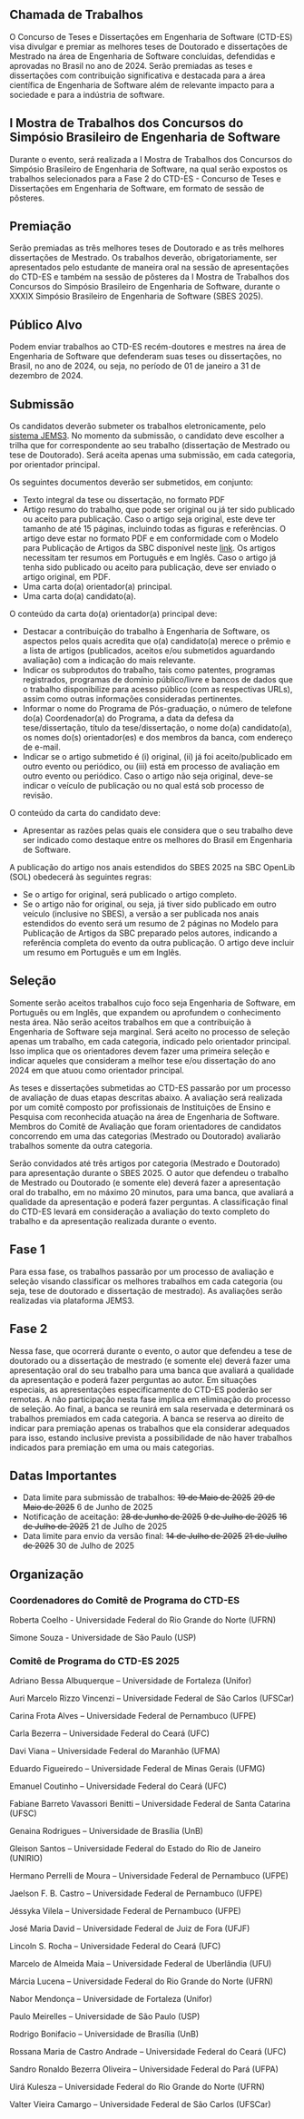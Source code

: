 ## Chamada de Trabalhos

O Concurso de Teses e Dissertações em Engenharia de Software (CTD-ES) visa divulgar e premiar as melhores teses de Doutorado e dissertações de Mestrado na área de Engenharia de Software concluídas, defendidas e aprovadas no Brasil no ano de 2024. Serão premiadas as teses e dissertações com contribuição significativa e destacada para a área científica de Engenharia de Software além de relevante impacto para a sociedade e para a indústria de software.

## I Mostra de Trabalhos dos Concursos do Simpósio Brasileiro de Engenharia de Software

Durante o evento, será realizada a I Mostra de Trabalhos dos Concursos do Simpósio Brasileiro de Engenharia de Software, na qual serão expostos os trabalhos selecionados para a Fase 2 do CTD-ES - Concurso de Teses e Dissertações em Engenharia de Software, em formato de sessão de pôsteres.

## Premiação

Serão premiadas as três melhores teses de Doutorado e as três melhores dissertações de Mestrado. Os trabalhos deverão, obrigatoriamente, ser apresentados pelo estudante de maneira oral na sessão de apresentações do CTD-ES e também na sessão de pôsteres da I Mostra de Trabalhos dos Concursos do Simpósio Brasileiro de Engenharia de Software, durante o XXXIX Simpósio Brasileiro de Engenharia de Software (SBES 2025).

## Público Alvo

Podem enviar trabalhos ao CTD-ES recém-doutores e mestres na área de Engenharia de Software que defenderam suas teses ou dissertações, no Brasil, no ano de 2024, ou seja, no período de 01 de janeiro a 31 de dezembro de 2024.

## Submissão

Os candidatos deverão submeter os trabalhos eletronicamente, pelo [sistema JEMS3](https://jems3.sbc.org.br/sbes-ctd-es2025). No momento da submissão, o candidato deve escolher a trilha que for correspondente ao seu trabalho (dissertação de Mestrado ou tese de Doutorado). Será aceita apenas uma submissão, em cada categoria, por orientador principal.

Os seguintes documentos deverão ser submetidos, em conjunto:

- Texto integral da tese ou dissertação, no formato PDF
- Artigo resumo do trabalho, que pode ser original ou já ter sido publicado ou aceito para publicação. Caso o artigo seja original, este deve ter tamanho de até 15 páginas, incluindo todas as figuras e referências. O artigo deve estar no formato PDF e em conformidade com o Modelo para Publicação de Artigos da SBC disponível neste [link](http://www.sbc.org.br/documentos-da-sbc/category/169-templates-para-artigos-e-capitulos-de-livros). Os artigos necessitam ter resumos em Português e em Inglês. Caso o artigo já tenha sido publicado ou aceito para publicação, deve ser enviado o artigo original, em PDF.
- Uma carta do(a) orientador(a) principal.
- Uma carta do(a) candidato(a).

O conteúdo da carta do(a) orientador(a) principal deve:

- Destacar a contribuição do trabalho à Engenharia de Software, os aspectos pelos quais acredita que o(a) candidato(a) merece o prêmio e a lista de artigos (publicados, aceitos e/ou submetidos aguardando avaliação) com a indicação do mais relevante.
- Indicar os subprodutos do trabalho, tais como patentes, programas registrados, programas de domínio público/livre e bancos de dados que o trabalho disponibilize para acesso público (com as respectivas URLs), assim como outras informações consideradas pertinentes.
- Informar o nome do Programa de Pós-graduação, o número de telefone do(a) Coordenador(a) do Programa, a data da defesa da tese/dissertação, título da tese/dissertação, o nome do(a) candidato(a), os nomes do(s) orientador(es) e dos membros da banca, com endereço de e-mail.
- Indicar se o artigo submetido é (i) original, (ii) já foi aceito/publicado em outro evento ou periódico, ou (iii) está em processo de avaliação em outro evento ou periódico. Caso o artigo não seja original, deve-se indicar o veículo de publicação ou no qual está sob processo de revisão.

O conteúdo da carta do candidato deve:

- Apresentar as razões pelas quais ele considera que o seu trabalho deve ser indicado como destaque entre os melhores do Brasil em Engenharia de Software.

A publicação do artigo nos anais estendidos do SBES 2025 na SBC OpenLib (SOL) obedecerá às seguintes regras:

- Se o artigo for original, será publicado o artigo completo.
- Se o artigo não for original, ou seja, já tiver sido publicado em outro veículo (inclusive no SBES), a versão a ser publicada nos anais estendidos do evento será um resumo de 2 páginas no Modelo para Publicação de Artigos da SBC preparado pelos autores, indicando a referência completa do evento da outra publicação. O artigo deve incluir um resumo em Português e um em Inglês.

## Seleção

Somente serão aceitos trabalhos cujo foco seja Engenharia de Software, em Português ou em Inglês, que expandem ou aprofundem o conhecimento nesta área. Não serão aceitos trabalhos em que a contribuição à Engenharia de Software seja marginal. Será aceito no processo de seleção apenas um trabalho, em cada categoria, indicado pelo orientador principal. Isso implica que os orientadores devem fazer uma primeira seleção e indicar aqueles que consideram a melhor tese e/ou dissertação do ano 2024 em que atuou como orientador principal.

As teses e dissertações submetidas ao CTD-ES passarão por um processo de avaliação de duas etapas descritas abaixo. A avaliação será realizada por um comitê composto por profissionais de Instituições de Ensino e Pesquisa com reconhecida atuação na área de Engenharia de Software. Membros do Comitê de Avaliação que foram orientadores de candidatos concorrendo em uma das categorias (Mestrado ou Doutorado) avaliarão trabalhos somente da outra categoria.

Serão convidados até três artigos por categoria (Mestrado e Doutorado) para apresentação durante o SBES 2025. O autor que defendeu o trabalho de Mestrado ou Doutorado (e somente ele) deverá fazer a apresentação oral do trabalho, em no máximo 20 minutos, para uma banca, que avaliará a qualidade da apresentação e poderá fazer perguntas. A classificação final do CTD-ES levará em consideração a avaliação do texto completo do trabalho e da apresentação realizada durante o evento.

## Fase 1

Para essa fase, os trabalhos passarão por um processo de avaliação e seleção visando classificar os melhores trabalhos em cada categoria (ou seja, tese de doutorado e dissertação de mestrado). As avaliações serão realizadas via plataforma JEMS3.

## Fase 2

Nessa fase, que ocorrerá durante o evento, o autor que defendeu a tese de doutorado ou a dissertação de mestrado (e somente ele) deverá fazer uma apresentação oral do seu trabalho para uma banca que avaliará a qualidade da apresentação e poderá fazer perguntas ao autor. Em situações especiais, as apresentações especificamente do CTD-ES poderão ser remotas. A não participação nesta fase implica em eliminação do processo de seleção. Ao final, a banca se reunirá em sala reservada e determinará os trabalhos premiados em cada categoria. A banca se reserva ao direito de indicar para premiação apenas os trabalhos que ela considerar adequados para isso, estando inclusive prevista a possibilidade de não haver trabalhos indicados para premiação em uma ou mais categorias.

## Datas Importantes

- Data limite para submissão de trabalhos: <s>19 de Maio de 2025</s> <s>29 de Maio de 2025</s> 6 de Junho de 2025
- Notificação de aceitação: <s>28 de Junho de 2025</s> <s>9 de Julho de 2025</s> <s>16 de Julho de 2025</s> 21 de Julho de 2025
- Data limite para envio da versão final: <s>14 de Julho de 2025</s> <s>21 de Julho de 2025</s> 30 de Julho de 2025

## Organização

### Coordenadores do Comitê de Programa do CTD-ES

Roberta Coelho - Universidade Federal do Rio Grande do Norte (UFRN)

Simone Souza - Universidade de São Paulo (USP)

### Comitê de Programa do CTD-ES 2025

Adriano Bessa Albuquerque – Universidade de Fortaleza (Unifor)

Auri Marcelo Rizzo Vincenzi – Universidade Federal de São Carlos (UFSCar)

Carina Frota Alves – Universidade Federal de Pernambuco (UFPE)

Carla Bezerra – Universidade Federal do Ceará (UFC)

Davi Viana – Universidade Federal do Maranhão (UFMA)

Eduardo Figueiredo – Universidade Federal de Minas Gerais (UFMG)

Emanuel Coutinho – Universidade Federal do Ceará (UFC)

Fabiane Barreto Vavassori Benitti – Universidade Federal de Santa Catarina (UFSC)

Genaina Rodrigues – Universidade de Brasília (UnB)

Gleison Santos – Universidade Federal do Estado do Rio de Janeiro (UNIRIO)

Hermano Perrelli de Moura – Universidade Federal de Pernambuco (UFPE)

Jaelson F. B. Castro – Universidade Federal de Pernambuco (UFPE)

Jéssyka Vilela – Universidade Federal de Pernambuco (UFPE)

José Maria David – Universidade Federal de Juiz de Fora (UFJF)

Lincoln S. Rocha – Universidade Federal do Ceará (UFC)

Marcelo de Almeida Maia – Universidade Federal de Uberlândia (UFU)

Márcia Lucena – Universidade Federal do Rio Grande do Norte (UFRN)

Nabor Mendonça – Universidade de Fortaleza (Unifor)

Paulo Meirelles – Universidade de São Paulo (USP)

Rodrigo Bonifacio – Universidade de Brasília (UnB)

Rossana Maria de Castro Andrade – Universidade Federal do Ceará (UFC)

Sandro Ronaldo Bezerra Oliveira – Universidade Federal do Pará (UFPA)

Uirá Kulesza – Universidade Federal do Rio Grande do Norte (UFRN)

Valter Vieira Camargo – Universidade Federal de São Carlos (UFSCar)
